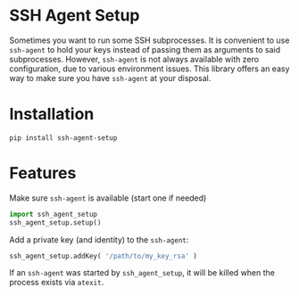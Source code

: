 # SSH Agent Setup

Sometimes you want to run some SSH subprocesses. It is convenient to use `ssh-agent` to hold your keys instead of passing them as arguments to said subprocesses. However, `ssh-agent` is not always available with zero configuration, due to various environment issues. This library offers an easy way to make sure you have `ssh-agent` at your disposal.

# Installation

    pip install ssh-agent-setup

# Features

Make sure `ssh-agent` is available (start one if needed)

```python
import ssh_agent_setup
ssh_agent_setup.setup()
```

Add a private key (and identity) to the `ssh-agent`:

```python
ssh_agent_setup.addKey( '/path/to/my_key_rsa' )
```

If an `ssh-agent` was started by `ssh_agent_setup`, it will be killed when the process exists via `atexit`.
